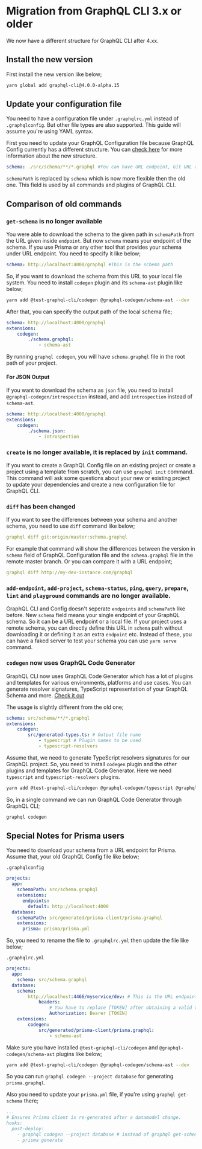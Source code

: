# Migration from GraphQL CLI 3.x or older

We now have a different structure for GraphQL CLI after 4.xx.

## Install the new version
First install the new version like below;
```bash
yarn global add graphql-cli@4.0.0-alpha.15
```

## Update your configuration file
You need to have a configuration file under `.graphqlrc.yml` instead of `.graphqlconfig`. But other file types are also supported. This guide will assume you're using YAML syntax.

First you need to update your GraphQL Configuration file because GraphQL Config currently has a different structure.
You can [check here](https://graphql-config.com/docs/usage) for more information about the new structure.

```yml
schema: ./src/schema/**/*.graphql #You can have URL endpoint, Git URL and local files using globs here.
```

`schemaPath` is replaced by `schema` which is now more flexible then the old one. This field is used by all commands and plugins of GraphQL CLI.

## Comparison of old commands

### `get-schema` is no longer available
You were able to download the schema to the given path in `schemaPath` from the URL given inside `endpoint`. But now `schema` means your endpoint of the schema. If you use Prisma or any other tool that provides your schema under URL endpoint. You need to specify it like below;

```yaml
schema: http://localhost:4000/graphql #This is the schema path
```

So, if you want to download the schema from this URL to your local file system. You need to install `codegen` plugin and its `schema-ast` plugin like below;

```bash
yarn add @test-graphql-cli/codegen @graphql-codegen/schema-ast --dev
```

After that, you can specify the output path of the local schema file;

```yaml
schema: http://localhost:4000/graphql
extensions:
    codegen:
        ./schema.graphql:
            - schema-ast
```

By running `graphql codegen`, you will have `schema.graphql` file in the root path of your project.

#### For JSON Output
If you want to download the schema as `json` file, you need to install `@graphql-codegen/introspection` instead, and add `introspection` instead of `schema-ast`.

```yaml
schema: http://localhost:4000/graphql
extensions:
    codegen:
        ./schema.json:
            - introspection
```

### `create` is no longer available, it is replaced by `init` command.
If you want to create a GraphQL Config file on an existing project or create a project using a template from scratch, you can use `graphql init` command.
This command will ask some questions about your new or existing project to update your dependencies and create a new configuration file for GraphQL CLI.

### `diff` has been changed
If you want to see the differences between your schema and another schema, you need to use `diff` command like below;
```yaml
graphql diff git:origin/master:schema.graphql
```
For example that command will show the differences between the version in `schema` field of GraphQL Configuration file and the `schema.graphql` file in the remote master branch.
Or you can compare it with a URL endpoint;
```yaml
graphql diff http://my-dev-instance.com/graphql
```

### `add-endpoint`, `add-project`, `schema-status`, `ping`, `query`, `prepare`, `lint` and `playground` commands are no longer available.
GraphQL CLI and Config doesn't seperate `endpoints` and `schemaPath` like before. New `schema` field means your single endpoint of your GraphQL schema. So it can be a URL endpoint or a local file. If your project uses a remote schema, you can directly define this URL in `schema` path without downloading it or defining it as an extra `endpoint` etc.
Instead of these, you can have a faked server to test your schema you can use `yarn serve` command.

### `codegen` now uses GraphQL Code Generator
GraphQL CLI now uses GraphQL Code Generator which has a lot of plugins and templates for various environments, platforms and use cases. You can generate resolver signatures, TypeScript representation of your GraphQL Schema and more. [Check it out](https://graphql-code-generator.com/)

The usage is slightly different from the old one;
```yaml
schema: src/schema/**/*.graphql
extensions:
    codegen:
        src/generated-types.ts: # Output file name
            - typescript # Plugin names to be used
            - typescript-resolvers
```

Assume that, we need to generate TypeScript resolvers signatures for our GraphQL project. So, you need to install `codegen` plugin and the other plugins and templates for GraphQL Code Generator. Here we need `typescript` and `typescript-resolvers` plugins.

```bash
yarn add @test-graphql-cli/codegen @graphql-codegen/typescript @graphql-codegen/typescript-resolvers --dev
```

So, in a single command we can run GraphQL Code Generator through GraphQL CLI;
```bash
graphql codegen
```

## Special Notes for Prisma users
You need to download your schema from a URL endpoint for Prisma. Assume that, your old GraphQL Config file like below;

`.graphqlconfig`
```yaml
projects:
  app:
    schemaPath: src/schema.graphql
    extensions:
      endpoints:
        default: http://localhost:4000
  database:
    schemaPath: src/generated/prisma-client/prisma.graphql
    extensions:
      prisma: prisma/prisma.yml
```

So, you need to rename the file to `.graphqlrc.yml` then update the file like below;

`.graphqlrc.yml`
```yaml
projects:
  app:
    schema: src/schema.graphql
  database:
    schema: 
        http://localhost:4466/myservice/dev: # This is the URL endpoint of your Prisma instance
            headers:
                # You have to replace [TOKEN] after obtaining a valid token by running `prisma token`.
                Authorization: Bearer [TOKEN] 
    extensions:
        codegen:
            src/generated/prisma-client/prisma.graphql:
                - schema-ast
```

Make sure you have installed `@test-graphql-cli/codegen` and `@graphql-codegen/schema-ast` plugins like below;
```sh
yarn add @test-graphql-cli/codegen @graphql-codegen/schema-ast --dev
```

So you can run `graphql codegen --project database` for generating `prisma.graphql`.

Also you need to update your `prisma.yml` file, if you're using `graphql get-schema` there;
```yaml
...
# Ensures Prisma client is re-generated after a datamodel change.
hooks:
  post-deploy:
    - graphql codegen --project database # instead of graphql get-schema
    - prisma generate 
```
